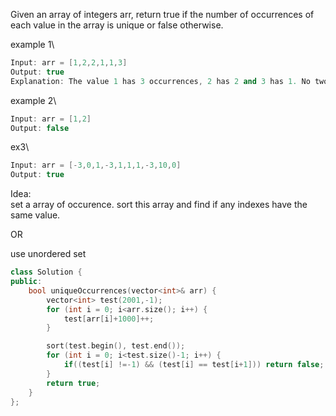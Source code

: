 Given an array of integers arr, return true if the number of occurrences of each value in the array is unique or false otherwise.

example 1\
```cpp
Input: arr = [1,2,2,1,1,3]
Output: true
Explanation: The value 1 has 3 occurrences, 2 has 2 and 3 has 1. No two values have the same number of occurrences.
```

example 2\
```cpp
Input: arr = [1,2]
Output: false
```

ex3\
```cpp
Input: arr = [-3,0,1,-3,1,1,1,-3,10,0]
Output: true
```

Idea:\
set a array of occurence. sort this array and find if any indexes have the same value.

OR

use unordered set

```cpp
class Solution {
public:
    bool uniqueOccurrences(vector<int>& arr) {
        vector<int> test(2001,-1);
        for (int i = 0; i<arr.size(); i++) {
            test[arr[i]+1000]++;
        }

        sort(test.begin(), test.end());
        for (int i = 0; i<test.size()-1; i++) {
            if((test[i] !=-1) && (test[i] == test[i+1])) return false;
        }
        return true;
    }
};
```









